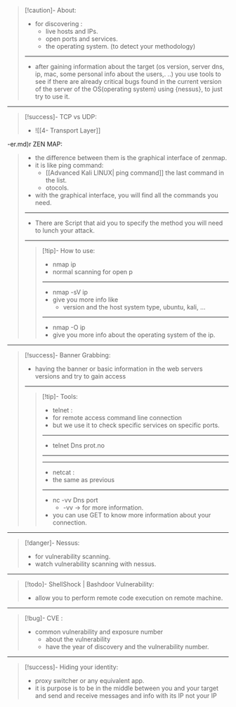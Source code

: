 >[!caution]- About:
>- for discovering :
>	- live hosts and IPs.
>	- open ports and services.
>	- the operating system. (to detect your methodology)
>---
>- after gaining information about the target (os version, server dns, ip, mac, some personal info about the users,. ..) you use tools to see if there are already critical bugs found in the current version of the server of the OS(operating system) using {nessus}, to just try to use it.

---

>[!success]- TCP vs UDP:
>- ![[4- Transport Layer]]

-[](4-%20Transport%20Layer.md)er.md)r ZEN MAP:
>- the difference between them is the graphical interface of zenmap.
>- it is like ping command:
>	- [[Advanced Kali LINUX| ping command]]  the last command in the list.
>	- [](Advanced%20Kali%20LINUX.md)otocols.
>- with the graphical interface, you will find all the commands you need.
>---
>- There are Script that aid you to specify the method you will need to lunch your attack.
>--- 
>>[!tip]- How to use:
>>- nmap ip
>>	- normal scanning for open p
>>----
>>- nmap -sV ip 
>>	- give you more info like
>>		- version and the host system type, ubuntu, kali, ...
>>---
>>- nmap -O ip
>>	- give you more info about the operating system of the ip.

----

>[!success]- Banner Grabbing:
>- having the banner or basic information in the web servers versions and try to gain access
>---
>>[!tip]- Tools:
>>- telnet :
>>	- for remote access command line connection
>>	- but we use it to check specific services on specific ports.
>>	---
>>	- telnet Dns prot.no
>>	---
>>---
>>- netcat :
>>	- the same as previous
>>	---
>>	- nc -vv Dns port
>>		- -vv -> for more information.
>>	- you can use GET to know more information about your connection.

--- 

>[!danger]- Nessus:
>- for vulnerability scanning.
>- watch vulnerability scanning with nessus.

---

>[!todo]- ShellShock | Bashdoor Vulnerability:
>- allow you to perform remote code execution on remote machine.

---

>[!bug]- CVE :
>- common vulnerability and exposure number
>	- about the vulnerability
>	- have the year of discovery and the vulnerability number.

---

>[!success]- Hiding your identity:
>- proxy switcher or any equivalent app.
>- it is purpose is to be in the middle between you and your target and send and receive messages and info with its IP not your IP








